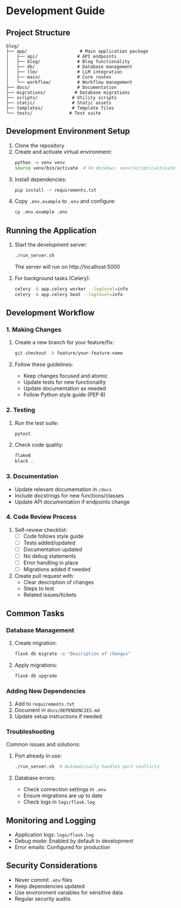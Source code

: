 # Development Guide

## Project Structure

```
blog/
├── app/                    # Main application package
│   ├── api/               # API endpoints
│   ├── blog/              # Blog functionality
│   ├── db/                # Database management
│   ├── llm/               # LLM integration
│   ├── main/              # Core routes
│   └── workflow/          # Workflow management
├── docs/                  # Documentation
├── migrations/           # Database migrations
├── scripts/             # Utility scripts
├── static/              # Static assets
├── templates/           # Template files
└── tests/              # Test suite
```

## Development Environment Setup

1. Clone the repository
2. Create and activate virtual environment:
   ```bash
   python -m venv venv
   source venv/bin/activate  # On Windows: venv\Scripts\activate
   ```
3. Install dependencies:
   ```bash
   pip install -r requirements.txt
   ```
4. Copy `.env.example` to `.env` and configure:
   ```bash
   cp .env.example .env
   ```

## Running the Application

1. Start the development server:
   ```bash
   ./run_server.sh
   ```
   The server will run on http://localhost:5000

2. For background tasks (Celery):
   ```bash
   celery -A app.celery worker --loglevel=info
   celery -A app.celery beat --loglevel=info
   ```

## Development Workflow

### 1. Making Changes

1. Create a new branch for your feature/fix:
   ```bash
   git checkout -b feature/your-feature-name
   ```

2. Follow these guidelines:
   - Keep changes focused and atomic
   - Update tests for new functionality
   - Update documentation as needed
   - Follow Python style guide (PEP 8)

### 2. Testing

1. Run the test suite:
   ```bash
   pytest
   ```

2. Check code quality:
   ```bash
   flake8
   black .
   ```

### 3. Documentation

- Update relevant documentation in `/docs`
- Include docstrings for new functions/classes
- Update API documentation if endpoints change

### 4. Code Review Process

1. Self-review checklist:
   - [ ] Code follows style guide
   - [ ] Tests added/updated
   - [ ] Documentation updated
   - [ ] No debug statements
   - [ ] Error handling in place
   - [ ] Migrations added if needed

2. Create pull request with:
   - Clear description of changes
   - Steps to test
   - Related issues/tickets

## Common Tasks

### Database Management

1. Create migration:
   ```bash
   flask db migrate -m "Description of changes"
   ```

2. Apply migrations:
   ```bash
   flask db upgrade
   ```

### Adding New Dependencies

1. Add to `requirements.txt`
2. Document in `docs/DEPENDENCIES.md`
3. Update setup instructions if needed

### Troubleshooting

Common issues and solutions:

1. Port already in use:
   ```bash
   ./run_server.sh  # Automatically handles port conflicts
   ```

2. Database errors:
   - Check connection settings in `.env`
   - Ensure migrations are up to date
   - Check logs in `logs/flask.log`

## Monitoring and Logging

- Application logs: `logs/flask.log`
- Debug mode: Enabled by default in development
- Error emails: Configured for production

## Security Considerations

- Never commit `.env` files
- Keep dependencies updated
- Use environment variables for sensitive data
- Regular security audits 
